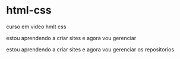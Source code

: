 # html-css

curso em video hmlt css

estou aprendendo a criar sites e agora vou gerenciar

estou aprendendo a criar sites e agora vou gerenciar os repositorios